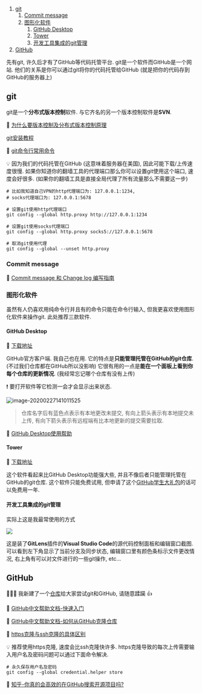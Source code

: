 1. [git](#git)
   1. [Commit message](#Commit-message)
   2. [图形化软件](#图形化软件)
      1. [GitHub Desktop](#GitHub-Desktop)
      2. [Tower](#Tower)
      3. [开发工具集成的git管理](#开发工具集成的git管理)
2. [GitHub](#GitHub)

先有git, 许久后才有了GitHub等代码托管平台. git是一个软件而GitHub是一个网站. 他们的关系是你可以通过git将你的代码托管给GitHub (就是把你的代码存到GitHub的服务器上)

## git

git是一个**分布式版本控制**软件. 与它齐名的另一个版本控制软件是**SVN**.

🔗 [为什么要版本控制及分布式版本控制原理](https://blog.csdn.net/xiaoqiangyonghu/article/details/78400313)

[git安装教程](/git安装教程.md)

🔗 [git命令行常用命令](https://leojhonsong.github.io/zh-CN/2019/02/27/Git%E6%9D%82%E8%AE%B0/)

💡 因为我们的代码托管在GitHub (这意味着服务器在美国), 因此可能下载/上传速度很慢. 如果你知道你的翻墙工具的代理端口那么你可以设置git使用这个端口, 速度会好很多. (如果你的翻墙工具是直接全局代理了所有流量那么不需要这一步)

```shell
# 比如我知道自己VPN的http代理端口为: 127.0.0.1:1234,
# socks代理端口为: 127.0.0.1:5678

# 设置git使用http代理端口
git config --global http.proxy http://127.0.0.1:1234

# 设置git使用socks代理端口
git config --global http.proxy socks5://127.0.0.1:5678

# 取消git使用代理
git config --global --unset http.proxy
```

### Commit message

🔗 [Commit message 和 Change log 编写指南](http://www.ruanyifeng.com/blog/2016/01/commit_message_change_log.html)

### 图形化软件

虽然有人仍喜欢用纯命令行并且有的命令只能在命令行输入, 但我更喜欢使用图形化软件来操作git. 此处推荐三款软件.

#### GitHub Desktop

🔗 [下载地址](https://desktop.github.com/)

GitHub官方客户端. 我自己也在用. 它的特点是**只能管理托管在GitHub的git仓库**. (不过我们仓库都在GitHub所以没影响) 它很有用的一点是**能在一个面板上看到你每个仓库的更新情况**. (我经常忘记哪个仓库有没有上传)

❗️ 要打开软件等它检测一会才会显示出来状态.

![image-20200227141011525](git和github/image-20200227141011525.png)

> 仓库名字后有蓝色点表示有本地更改未提交, 有向上箭头表示有本地提交未上传, 有向下箭头表示有远程端有比本地更新的提交需要拉取.

🔗 [GitHub Desktop使用帮助](https://help.github.com/cn/desktop/contributing-to-projects)

#### Tower

🔗 [下载地址](https://www.git-tower.com)

这个软件看起来比GitHub Desktop功能强大些, 并且不像后者只能管理托管在GitHub的git仓库. 这个软件只能免费试用, 但申请了这个[GitHub学生大礼包](https://education.github.com/pack)的话可以免费用一年.

#### 开发工具集成的git管理

实际上这是我最常使用的方式

![](git和github/image-202002271546.png)

这是装了**GitLens**插件的**Visual Studio Code**的源代码控制面板和编辑窗口截图. 可以看到左下角显示了当前分支及同步状态, 编辑窗口里有颜色条标示文件更改情况, 右上角有可以对文件进行的一些git操作, etc...

## GitHub

🌟🌟🌟 我新建了一个[仓库](https://github.com/TDPS-Mihotel/fuckme)给大家尝试git和GitHub, 请随意蹂躏 👍

🔗 [GitHub中文帮助文档-快速入门](https://help.github.com/cn/github/getting-started-with-github/set-up-git)

🔗 [GitHub中文帮助文档-如何从GitHub克隆仓库](https://help.github.com/cn/github/creating-cloning-and-archiving-repositories/cloning-a-repository)

🔗 [https克隆与ssh克隆的具体区别](https://help.github.com/en/github/using-git/which-remote-url-should-i-use)

💡 推荐使用https克隆, 速度会比ssh克隆快许多. https克隆导致的每次上传需要输入用户名及密码问题可以通过下面命令解决.

```shell
# 永久保存用户名及密码
git config --global credential.helper store
```

🔗 [知乎-你真的会高效的在GitHub搜索开源项目吗?](https://zhuanlan.zhihu.com/p/55294261)
